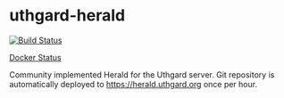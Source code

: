 # uthgard-herald

[![Build Status](https://travis-ci.org/thekroko/uthgard-herald.png?branch=master)](https://travis-ci.org/thekroko/uthgard-herald)

[Docker Status](https://hub.docker.com/r/uthgard/herald/builds/)

Community implemented Herald for the Uthgard server. Git repository is automatically deployed to https://herald.uthgard.org once per hour.

